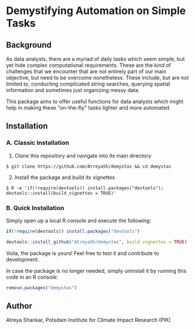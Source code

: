 # Demystifying Automation on Simple Tasks

## Background

As data analysts, there are a myriad of daily tasks which seem simple, but yet hide complex computational requirements. These are the kind of challenges that we encounter that are not entirely part of our main objective, but need to be overcome nonetheless. These include, but are not limited to, conducting complicated string searches, querying spatial information and sometimes just organizing messy data.

This package aims to offer useful functions for data analysts which might help in making these "on-the-fly" tasks lighter and more automated.

## Installation

### A. Classic Installation

1. Clone this repository and navigate into its main directory

```shell
$ git clone https://github.com/AtreyaSh/demystas && cd demystas
```
2. Install the package and build its vignettes

```shell
$ R -e 'if(!require(devtools)) install.packages("devtools"); devtools::install(build_vignettes = TRUE)'
```
### B. Quick Installation

Simply open up a local R console and execute the following:

```r
if(!require(devtools)) install.packages("devtools")

devtools::install_github("AtreyaSh/demystas", build_vignettes = TRUE)
```

Voila, the package is yours! Feel free to test it and contribute to development.

In case the package is no longer needed, simply uninstall it by running this code in an R console:

```r
remove.packages("demystas")
```

## Author

Atreya Shankar, Potsdam Institute for Climate Impact Research (PIK)
